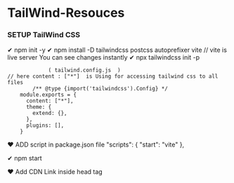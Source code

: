 # TailWind-Resouces

### SETUP TailWind CSS
  ✔ npm init -y
   ✔ npm install -D tailwindcss postcss autoprefixer vite                         // vite is live server You can see changes instantly
    ✔ npx tailwindcss init -p
    
                 ( tailwind.config.js  )                                             // here content : ["*"]  is Using for accessing tailwind css to all files   
            /** @type {import('tailwindcss').Config} */
        module.exports = {
          content: ["*"],                            
          theme: {
            extend: {},
          },
          plugins: [],
        }

❤  ADD script in package.json file
  "scripts": {
    "start": "vite"
  },
   
  ✔ npm start

❤ Add CDN Link inside head tag
  <script src="https://cdn.tailwindcss.com"></script>
